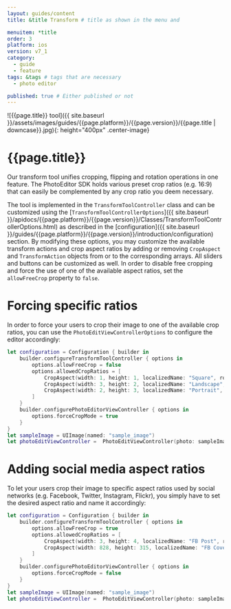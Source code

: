 ```yaml
---
layout: guides/content
title: &title Transform # title as shown in the menu and

menuitem: *title
order: 3
platform: ios
version: v7_1
category:
  - guide
  - feature
tags: &tags # tags that are necessary
  - photo editor

published: true # Either published or not
---
```


![{{page.title}} tool]({{ site.baseurl }}/assets/images/guides/{{page.platform}}/{{page.version}}/{{page.title | downcase}}.jpg){: height="400px" .center-image}

# {{page.title}}

Our transform tool unifies cropping, flipping and rotation operations in one feature. The PhotoEditor SDK holds various preset crop ratios (e.g. 16:9) that can easily be complemented by any crop ratio you deem necessary.

The tool is implemented in the `TransformToolController` class and can be customized using the [`TransformToolControllerOptions`]({{ site.baseurl }}/apidocs/{{page.platform}}/{{page.version}}/Classes/TransformToolControllerOptions.html) as described in the [configuration]({{ site.baseurl }}/guides/{{page.platform}}/{{page.version}}/introduction/configuration) section. By modifying these options, you may customize the available transform actions and crop aspect ratios by adding or removing `CropAspect` and `TransformAction` objects from or to the corresponding arrays. All sliders and buttons can be customized as well. In order to disable free cropping and force the use of one of the available aspect ratios, set the `allowFreeCrop` property to `false`.

# Forcing specific ratios

In order to force your users to crop their image to one of the available crop ratios, you can use the `PhotoEditViewControllerOptions` to configure the editor accordingly:

```swift
let configuration = Configuration { builder in
    builder.configureTransformToolController { options in
        options.allowFreeCrop = false
        options.allowedCropRatios = [
            CropAspect(width: 1, height: 1, localizedName: "Square", rotatable: false),
            CropAspect(width: 3, height: 2, localizedName: "Landscape", rotatable: false),
            CropAspect(width: 2, height: 3, localizedName: "Portrait", rotatable: false),
        ]
    }
    builder.configurePhotoEditorViewController { options in
        options.forceCropMode = true
    }
}
let sampleImage = UIImage(named: "sample_image")
let photoEditViewController =  PhotoEditViewController(photo: sampleImage!, configuration: configuration)
```

# Adding social media aspect ratios

To let your users crop their image to specific aspect ratios used by social networks (e.g. Facebook, Twitter, Instagram, Flickr), you simply have to set the desired aspect ratio and name it accordingly:

```swift
let configuration = Configuration { builder in
    builder.configureTransformToolController { options in
        options.allowFreeCrop = true
        options.allowedCropRatios = [
            CropAspect(width: 3, height: 4, localizedName: "FB Post", rotatable: false),
            CropAspect(width: 828, height: 315, localizedName: "FB Cover", rotatable: false),
        ]
    }
    builder.configurePhotoEditorViewController { options in
        options.forceCropMode = false
    }
}
let sampleImage = UIImage(named: "sample_image")
let photoEditViewController =  PhotoEditViewController(photo: sampleImage!, configuration: configuration)
```



